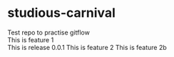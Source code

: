 # studious-carnival
Test repo to practise gitflow   
This is feature 1   
This is release 0.0.1
This is feature 2
This is feature 2b
